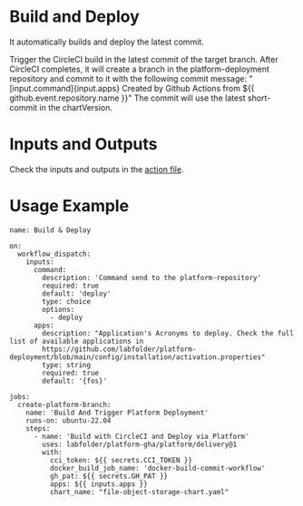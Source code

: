 # Build and Deploy

It automatically builds and deploy the latest commit.

Trigger the CircleCI build in the latest commit of the target branch.
After CircleCI completes, it will create a branch in the platform-deployment repository
and commit to it with the following commit message: "[input.command]{input.apps} Created by Github Actions from ${{ github.event.repository.name }}"
The commit will use the latest short-commit in the chartVersion.

# Inputs and Outputs

Check the inputs and outputs in the [action file](action.yml).

# Usage Example

```
name: Build & Deploy

on:
  workflow_dispatch:
    inputs:
      command:
        description: 'Command send to the platform-repository'
        required: true
        default: 'deploy'
        type: choice
        options:
          - deploy
      apps:
        description: "Application's Acronyms to deploy. Check the full list of available applications in
        https://github.com/labfolder/platform-deployment/blob/main/config/installation/activation.properties"
        type: string
        required: true
        default: '{fos}'

jobs:
  create-platform-branch:
    name: 'Build And Trigger Platform Deployment'
    runs-on: ubuntu-22.04
    steps:
      - name: 'Build with CircleCI and Deploy via Platform'
        uses: labfolder/platform-gha/platform/delivery@1
        with:
          cci_token: ${{ secrets.CCI_TOKEN }}
          docker_build_job_name: 'docker-build-commit-workflow'
          gh_pat: ${{ secrets.GH_PAT }}
          apps: ${{ inputs.apps }}
          chart_name: "file-object-storage-chart.yaml"
```
